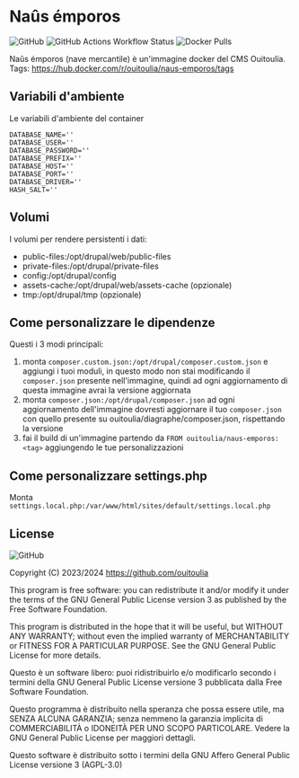 # Naûs émporos

![GitHub](https://img.shields.io/github/license/ouitoulia/naus-emporos?style=for-the-badge)
![GitHub Actions Workflow Status](https://img.shields.io/github/actions/workflow/status/ouitoulia/naus-emporos/build-push-to-registry.yaml?style=for-the-badge)
![Docker Pulls](https://img.shields.io/docker/pulls/ouitoulia/naus-emporos?style=for-the-badge)


Naûs émporos (nave mercantile) è un'immagine docker del CMS Ouitoulía.
Tags: https://hub.docker.com/r/ouitoulia/naus-emporos/tags

## Variabili d'ambiente
Le variabili d'ambiente del container
```shell
DATABASE_NAME=''
DATABASE_USER=''
DATABASE_PASSWORD=''
DATABASE_PREFIX=''
DATABASE_HOST=''
DATABASE_PORT=''
DATABASE_DRIVER=''
HASH_SALT=''
```

## Volumi
I volumi per rendere persistenti i dati:

- public-files:/opt/drupal/web/public-files
- private-files:/opt/drupal/private-files
- config:/opt/drupal/config
- assets-cache:/opt/drupal/web/assets-cache (opzionale)
- tmp:/opt/drupal/tmp (opzionale)

## Come personalizzare le dipendenze
Questi i 3 modi principali:

1) monta `composer.custom.json:/opt/drupal/composer.custom.json` e aggiungi i tuoi moduli,
in questo modo non stai modificando il `composer.json` presente nell'immagine, quindi ad ogni 
aggiornamento di questa immagine avrai la versione aggiornata
2) monta `composer.json:/opt/drupal/composer.json` ad ogni aggiornamento dell'immagine dovresti
aggiornare il tuo `composer.json` con quello presente su ouitoulia/diagraphe/composer.json,
rispettando la versione
3) fai il build di un'immagine partendo da `FROM ouitoulia/naus-emporos:<tag>`
aggiungendo le tue personalizzazioni

## Come personalizzare settings.php
Monta `settings.local.php:/var/www/html/sites/default/settings.local.php`

## License
![GitHub](https://img.shields.io/github/license/ouitoulia/naus-emporos)

Copyright (C) 2023/2024 https://github.com/ouitoulia

This program is free software: you can redistribute it and/or modify it under the terms of the GNU General Public License version 3 as published by the Free Software Foundation.

This program is distributed in the hope that it will be useful, but WITHOUT ANY WARRANTY; without even the implied warranty of MERCHANTABILITY or FITNESS FOR A PARTICULAR PURPOSE. See the GNU General Public License for more details.

Questo è un software libero: puoi ridistribuirlo e/o modificarlo secondo i termini della GNU General Public License versione 3 pubblicata dalla Free Software Foundation.

Questo programma è distribuito nella speranza che possa essere utile, ma SENZA ALCUNA GARANZIA; senza nemmeno la garanzia implicita di COMMERCIABILITÀ o IDONEITÀ PER UNO SCOPO PARTICOLARE. Vedere la GNU General Public License per maggiori dettagli.

Questo software è distribuito sotto i termini della GNU Affero General Public License versione 3 (AGPL-3.0)

